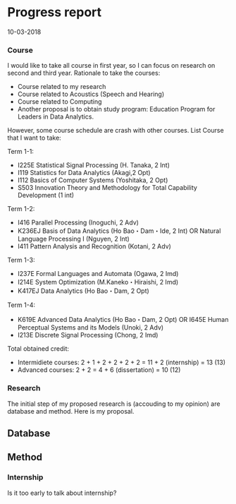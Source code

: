 # Progress report
10-03-2018

### Course
I would like to take all course in first year, so I can focus on research on
second and third year. 
Rationale to take the courses:
- Course related to my research
- Course related to Acoustics (Speech and Hearing)
- Course related to Computing
- Another proposal is to obtain study program:
Education Program for Leaders in Data Analytics. 

However, some course schedule are 
crash with other courses.
List Course that I want to take:

Term 1-1:
- I225E Statistical Signal Processing (H. Tanaka, 2 Int)
- I119 Statistics for Data Analytics (Akagi,2 Opt)
- I112 Basics of Computer Systems (Yoshitaka, 2 Opt)
- S503 Innovation Theory and Methodology for Total Capability Development (1 int)

Term 1-2:
- I416 Parallel Processing (Inoguchi, 2 Adv)
- K236EJ Basis of Data Analytics (Ho Bao・Dam・Ide, 2 Int) OR Natural Language Processing I (Nguyen, 2 Int)
- I411 Pattern Analysis and Recognition (Kotani, 2 Adv) 

Term 1-3:
- I237E Formal Languages and Automata (Ogawa, 2 Imd)
- I214E System Optimization (M.Kaneko・Hiraishi, 2 Imd)
- K417EJ Data Analytics (Ho Bao・Dam, 2 Opt)

Term 1-4:
- K619E Advanced Data Analytics (Ho Bao・Dam, 2 Opt) OR I645E Human Perceptual Systems and its Models (Unoki, 2 Adv)
- I213E Discrete Signal Processing (Chong, 2 Imd)

Total obtained credit:
- Intermidiete courses: 2 + 1 + 2 + 2 + 2 + 2 = 11 + 2 (internship) = 13 (13)
- Advanced courses: 2 + 2 = 4 + 6 (dissertation) = 10 (12)

### Research
The initial step of my proposed research is (accouding to my opinion) are database and method.
Here is my proposal.

## Database

## Method


### Internship
Is it too early to talk about internship?

